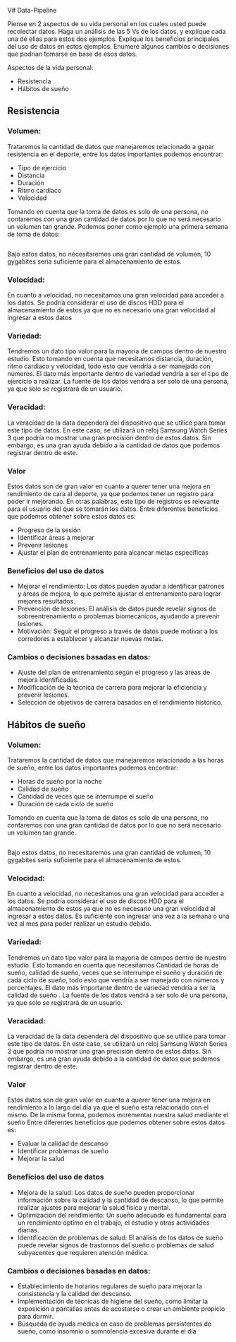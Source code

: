 V# Data-Pipeline

<p>
  Piense en 2 aspectos de su vida personal en los cuales usted puede recolectar datos. Haga un análisis de las 5 Vs de los datos, y explique cada una de ellas para estos dos ejemplos. Explique los beneficios principales del uso de datos en estos ejemplos. Enumere algunos cambios o decisiones que podrían tomarse en base de esos datos. 
</p>

<p>
  Aspectos de la vida personal:
</p>

- Resistencia
- Hábitos de sueño

 
## Resistencia

### Volumen: 

<p>
  Trataremos la cantidad de datos que manejaremos relacionado a ganar resistencia en el deporte, entre los datos importantes podemos encontrar:
</p>

- Tipo de ejercicio
- Distancia
- Duración
- Ritmo cardiaco
- Velocidad


<p>
  Tomando en cuenta que la toma de datos es solo de una persona, no contaremos con una gran cantidad de datos por lo que no será necesario un volumen tan grande.
  Podemos poner como ejemplo una primera semana de toma de datos: 
</p>

![]()

<p>
	Bajo estos datos, no necesitaremos una gran cantidad de volumen, 10 gygabites seria suficiente para el almacenamiento de estos.
</p>

### Velocidad: 

<p>
	En cuanto a velocidad, no necesitamos una gran velocidad para acceder a los datos. Se podría considerar el uso de discos HDD para el almacenamiento de estos ya que no es necesario una gran velocidad al ingresar a estos datos
</p>

### Variedad: 

<p>
	Tendremos un dato tipo valor para la mayoria de campos dentro de nuestro estudio. Esto tomando en cuenta que necesitamos distancia, duración, ritmo cardiaco y velocidad, todo esto que vendría a ser manejado con números. 
	El dato más importante dentro de variedad vendría a ser el tipo de ejercicio a realizar.
	La fuente de los datos vendrá a ser solo de una persona, ya que solo se registrará de un usuario.
</p>

### Veracidad:

<p>
	La veracidad de la data dependerá del dispositivo que se utilice para tomar este tipo de datos. En este caso, se utilizará un reloj Samsung Watch Series 3 que podría no mostrar una gran precisión dentro de estos datos. Sin embargo, es una gran ayuda debido a la cantidad de datos que podemos registrar dentro de este. 
</p>

### Valor

<p>
	Estos datos son de gran valor en cuanto a querer tener una mejora en rendimiento de cara al deporte, ya que podemos tener un registro para poder ir mejorando. En otras palabras, este tipo de registros es relevante para el usuario del que se tomarán los datos.
	Entre diferentes beneficios que podemos obtener sobre estos datos es:
</p>

- Progreso de la sesión
- Identificar áreas a mejorar
- Prevenir lesiones
- Ajustar el plan de entrenamiento para alcancar metas especīficas 

### Beneficios del uso de datos

- Mejorar el rendimiento: Los datos pueden ayudar a identificar patrones y áreas de mejora, lo que permite ajustar el entrenamiento para lograr mejores resultados.
- Prevención de lesiones: El análisis de datos puede revelar signos de sobreentrenamiento o problemas biomecánicos, ayudando a prevenir lesiones.
- Motivación: Seguir el progreso a través de datos puede motivar a los corredores a establecer y alcanzar nuevas metas.

### Cambios o decisiones basadas en datos:

- Ajuste del plan de entrenamiento según el progreso y las áreas de mejora identificadas.
- Modificación de la técnica de carrera para mejorar la eficiencia y prevenir lesiones.
- Selección de objetivos de carrera basados en el rendimiento histórico.

## Hábitos de sueño


### Volumen: 

<p>
  Trataremos la cantidad de datos que manejaremos relacionado a las horas de sueño, entre los datos importantes podemos encontrar:
</p>

- Horas de sueño por la noche
- Calidad de sueño
- Cantidad de veces que se interrumpe el sueño
- Duración de cada ciclo de sueño


<p>
  Tomando en cuenta que la toma de datos es solo de una persona, no contaremos con una gran cantidad de datos por lo que no será necesario un volumen tan grande. 
</p>

![]()

<p>
	Bajo estos datos, no necesitaremos una gran cantidad de volumen, 10 gygabites seria suficiente para el almacenamiento de estos.
</p>

### Velocidad: 

<p>
	En cuanto a velocidad, no necesitamos una gran velocidad para acceder a los datos. Se podría considerar el uso de discos HDD para el almacenamiento de estos ya que no es necesario una gran velocidad al ingresar a estos datos. Es suficiente con ingresar una vez a la semana o una vez al mes para poder realizar un estudio debido.
</p>

### Variedad: 

<p>
	Tendremos un dato tipo valor para la mayoria de campos dentro de nuestro estudio. Esto tomando en cuenta que necesitamos Cantidad de horas de sueño, calidad de sueño, veces que se interrumpe el sueño y duración de cada ciclo de sueño, todo esto que vendría a ser manejado con números y porcentajes.
	El dato más importante dentro de variedad vendría a ser la calidad de sueño .
	La fuente de los datos vendrá a ser solo de una persona, ya que solo se registrará de un usuario.
</p>

### Veracidad:

<p>
	La veracidad de la data dependerá del dispositivo que se utilice para tomar este tipo de datos. En este caso, se utilizará un reloj Samsung Watch Series 3 que podría no mostrar una gran precisión dentro de estos datos. Sin embargo, es una gran ayuda debido a la cantidad de datos que podemos registrar dentro de este. 
</p>

### Valor

<p>
	Estos datos son de gran valor en cuanto a querer tener una mejora en rendimiento a lo largo del día ya que el sueño esta relacionado con el mismo. De la misma forma, podemos incrementar nuestra salud mediante el sueño
	Entre diferentes beneficios que podemos obtener sobre estos datos es:
</p>

- Evaluar la calidad de descanso
- Identificar problemas de sueño 
- Mejorar la salud

### Beneficios del uso de datos

- Mejora de la salud: Los datos de sueño pueden proporcionar información sobre la calidad y la cantidad de descanso, lo que permite realizar ajustes para mejorar la salud física y mental.
- Optimización del rendimiento: Un sueño adecuado es fundamental para un rendimiento óptimo en el trabajo, el estudio y otras actividades diarias.
- Identificación de problemas de salud: El análisis de los datos de sueño puede revelar signos de trastornos del sueño o problemas de salud subyacentes que requieren atención médica.

### Cambios o decisiones basadas en datos:

- Establecimiento de horarios regulares de sueño para mejorar la consistencia y la calidad del descanso.
- Implementación de técnicas de higiene del sueño, como limitar la exposición a pantallas antes de acostarse o crear un ambiente propicio para dormir.
- Búsqueda de ayuda médica en caso de problemas persistentes de sueño, como insomnio o somnolencia excesiva durante el día